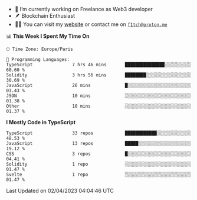 - 🔭 I’m currently working on Freelance as Web3 developer
- 🪶 Blockchain Enthusiast
- 👨‍💻 You can visit my [website](https://f1tch.xyz) or contact me on [`f1tch@proton.me`](mailto:f1tch@proton.me)

<!--START_SECTION:waka-->
📊 **This Week I Spent My Time On** 

```text
🕑︎ Time Zone: Europe/Paris

💬 Programming Languages: 
TypeScript               7 hrs 46 mins       ███████████████░░░░░░░░░░   60.60 % 
Solidity                 3 hrs 56 mins       ████████░░░░░░░░░░░░░░░░░   30.69 % 
JavaScript               26 mins             █░░░░░░░░░░░░░░░░░░░░░░░░   03.43 % 
JSON                     10 mins             ░░░░░░░░░░░░░░░░░░░░░░░░░   01.38 % 
Other                    10 mins             ░░░░░░░░░░░░░░░░░░░░░░░░░   01.37 % 
```

**I Mostly Code in TypeScript** 

```text
TypeScript               33 repos            ████████████░░░░░░░░░░░░░   48.53 % 
JavaScript               13 repos            █████░░░░░░░░░░░░░░░░░░░░   19.12 % 
CSS                      3 repos             █░░░░░░░░░░░░░░░░░░░░░░░░   04.41 % 
Solidity                 1 repo              ░░░░░░░░░░░░░░░░░░░░░░░░░   01.47 % 
Svelte                   1 repo              ░░░░░░░░░░░░░░░░░░░░░░░░░   01.47 % 
```




 Last Updated on 02/04/2023 04:04:46 UTC
<!--END_SECTION:waka-->
